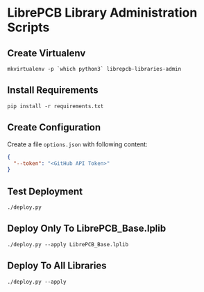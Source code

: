 # LibrePCB Library Administration Scripts

## Create Virtualenv

    mkvirtualenv -p `which python3` librepcb-libraries-admin

## Install Requirements

    pip install -r requirements.txt

## Create Configuration

Create a file `options.json` with following content:

```json
{
  "--token": "<GitHub API Token>"
}
```

## Test Deployment

    ./deploy.py

## Deploy Only To LibrePCB_Base.lplib

    ./deploy.py --apply LibrePCB_Base.lplib

## Deploy To All Libraries

    ./deploy.py --apply
